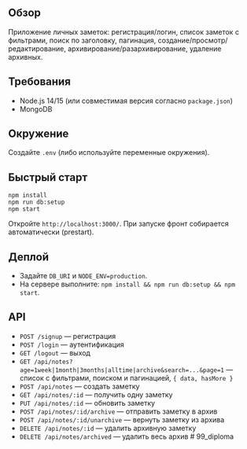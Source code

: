 ## Обзор
Приложение личных заметок: регистрация/логин, список заметок с фильтрами, поиск по заголовку, пагинация, создание/просмотр/редактирование, архивирование/разархивирование, удаление архивных.

## Требования
- Node.js 14/15 (или совместимая версия согласно `package.json`)
- MongoDB

## Окружение
Создайте `.env` (либо используйте переменные окружения).

## Быстрый старт
```
npm install
npm run db:setup
npm start
```
Откройте `http://localhost:3000/`. При запуске фронт собирается автоматически (prestart).

## Деплой
- Задайте `DB_URI` и `NODE_ENV=production`.
- На сервере выполните: `npm install && npm run db:setup && npm start`.

## API
- `POST /signup` — регистрация
- `POST /login` — аутентификация
- `GET /logout` — выход
- `GET /api/notes?age=1week|1month|3months|alltime|archive&search=...&page=1` — список с фильтрами, поиском и пагинацией, `{ data, hasMore }`
- `POST /api/notes` — создать заметку
- `GET /api/notes/:id` — получить одну заметку
- `PUT /api/notes/:id` — обновить заметку
- `POST /api/notes/:id/archive` — отправить заметку в архив
- `POST /api/notes/:id/unarchive` — вернуть заметку из архива
- `DELETE /api/notes/:id` — удалить архивную заметку
- `DELETE /api/notes/archived` — удалить весь архив
#   9 9 _ d i p l o m a  
 